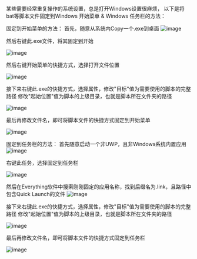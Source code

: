 某些需要经常重复操作的系统设置，总是打开Windows设置很麻烦，
以下是将bat等脚本文件固定到Windows 开始菜单 & Windows 任务栏的方法：

固定到开始菜单的方法：
首先，随意从系统内Copy一个.exe到桌面
![image](https://github.com/FrodoTTK/System-Scripts-Commands/assets/156465905/c05c0503-4baa-4339-99db-adbeb268458c)

然后右键此.exe文件，将其固定到开始

![image](https://github.com/FrodoTTK/System-Scripts-Commands/assets/156465905/056bd825-0923-4996-945a-47c0a5a33949)

然后右键开始菜单的快捷方式，选择打开文件位置

![image](https://github.com/FrodoTTK/System-Scripts-Commands/assets/156465905/ced083a0-8369-4f24-af57-792221cf05b8)

接下来右键此.exe的快捷方式，选择属性，修改"目标"值为需要使用的脚本的完整路径
                                     修改"起始位置"值为脚本的上级目录，也就是脚本所在文件夹的路径
                         
![image](https://github.com/FrodoTTK/System-Scripts-Commands/assets/156465905/6f34927f-5370-440c-98b3-793c5998acd5)

最后再修改文件名，即可将脚本文件的快捷方式固定到开始菜单

![image](https://github.com/FrodoTTK/System-Scripts-Commands/assets/156465905/c12f0932-cb46-46a5-ac65-84a02c30d57a)

固定到任务栏的方法：
首先随意启动一个非UWP，且非Windows系统内置应用
![image](https://github.com/FrodoTTK/System-Scripts-Commands/assets/156465905/443af9fa-33c4-4079-8e2e-254ab7cc3392)

右键此任务，选择固定到任务栏

![image](https://github.com/FrodoTTK/System-Scripts-Commands/assets/156465905/e7b671b8-c69e-49e6-bd7a-dffc78559b6a)

然后在Everything软件中搜索刚刚固定的应用名称，找到后缀名为.link，且路径中包含Quick Launch的文件
![image](https://github.com/FrodoTTK/System-Scripts-Commands/assets/156465905/61d4c6ca-6d75-4fdd-9fa6-76f8d1e10d5e)

接下来右键此.exe的快捷方式，选择属性，修改"目标"值为需要使用的脚本的完整路径
                                     修改"起始位置"值为脚本的上级目录，也就是脚本所在文件夹的路径
                         
![image](https://github.com/FrodoTTK/System-Scripts-Commands/assets/156465905/6f34927f-5370-440c-98b3-793c5998acd5)

最后再修改文件名，即可将脚本文件的快捷方式固定到任务栏

![image](https://github.com/FrodoTTK/System-Scripts-Commands/assets/156465905/c12f0932-cb46-46a5-ac65-84a02c30d57a)
